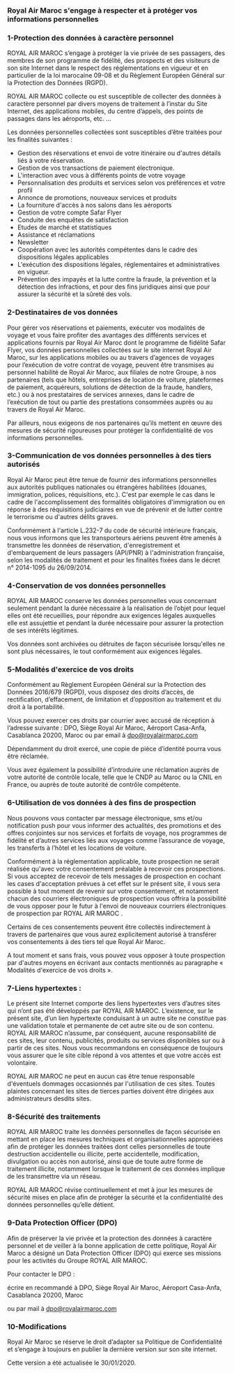 ### Royal Air Maroc s'engage à respecter et à protéger vos informations personnelles

### 1-Protection des données à caractère personnel

ROYAL AIR MAROC s’engage à protéger la vie privée de ses passagers, des membres de son programme de fidélité, des prospects et des visiteurs de son site Internet dans le respect des réglementations en vigueur et en particulier de la loi marocaine 09-08 et du Règlement Européen Général sur la Protection des Données (RGPD).  
  
ROYAL AIR MAROC collecte ou est susceptible de collecter des données à caractère personnel par divers moyens de traitement à l’instar du Site Internet, des applications mobiles, du centre d’appels, des points de passages dans les aéroports, etc. ...  
  
Les données personnelles collectées sont susceptibles d’être traitées pour les finalités suivantes :

* Gestion des réservations et envoi de votre itinéraire ou d'autres détails liés à votre réservation.
* Gestion de vos transactions de paiement électronique.
* L'interaction avec vous à différents points de votre voyage
* Personnalisation des produits et services selon vos préférences et votre profil
* Annonce de promotions, nouveaux services et produits
* La fourniture d'accès à nos salons dans les aéroports
* Gestion de votre compte Safar Flyer
* Conduite des enquêtes de satisfaction
* Etudes de marché et statistiques
* Assistance et réclamations
* Newsletter
* Coopération avec les autorités compétentes dans le cadre des dispositions légales applicables
* L'exécution des dispositions légales, réglementaires et administratives en vigueur.
* Prévention des impayés et la lutte contre la fraude, la prévention et la détection des infractions, et pour des fins juridiques ainsi que pour assurer la sécurité et la sûreté des vols.

### 2-Destinataires de vos données

Pour gérer vos réservations et paiements, exécuter vos modalités de voyage et vous faire profiter des avantages des différents services et applications fournis par Royal Air Maroc dont le programme de fidélité Safar Flyer, vos données personnelles collectées sur le site internet Royal Air Maroc, sur les applications mobiles ou au travers d’agences de voyages pour l’exécution de votre contrat de voyage, peuvent être transmises au personnel habilité de Royal Air Maroc, aux filiales de notre Groupe, à nos partenaires (tels que hôtels, entreprises de location de voiture, plateformes de paiement, acquéreurs, solutions de détection de la fraude, handlers, etc.) ou à nos prestataires de services annexes, dans le cadre de l’exécution de tout ou partie des prestations consommées auprès ou au travers de Royal Air Maroc.  
  
Par ailleurs, nous exigeons de nos partenaires qu’ils mettent en œuvre des mesures de sécurité rigoureuses pour protéger la confidentialité de vos informations personnelles.

### 3-Communication de vos données personnelles à des tiers autorisés

Royal Air Maroc peut être tenue de fournir des informations personnelles aux autorités publiques nationales ou étrangères habilitées (douanes, immigration, polices, réquisitions, etc.). C'est par exemple le cas dans le cadre de l'accomplissement des formalités obligatoires d'immigration ou en réponse à des réquisitions judiciaires en vue de prévenir et de lutter contre le terrorisme ou d'autres délits graves.  
  
Conformément à l'article L.232-7 du code de sécurité intérieure français, nous vous informons que les transporteurs aériens peuvent être amenés à transmettre les données de réservation, d'enregistrement et d'embarquement de leurs passagers (API/PNR) à l'administration française, selon les modalités de traitement et pour les finalités fixées dans le décret n° 2014-1095 du 26/09/2014.

### 4-Conservation de vos données personnelles

ROYAL AIR MAROC conserve les données personnelles vous concernant seulement pendant la durée nécessaire à la réalisation de l’objet pour lequel elles ont été recueillies, pour répondre aux exigences légales auxquelles elle est assujettie et pendant la durée nécessaire pour assurer la protection de ses intérêts légitimes.  
  
Vos données sont archivées ou détruites de façon sécurisée lorsqu'elles ne sont plus nécessaires, le tout conformément aux exigences légales.

### 5-Modalités d'exercice de vos droits

Conformément au Règlement Européen Général sur la Protection des Données 2016/679 (RGPD), vous disposez des droits d’accès, de rectification, d’effacement, de limitation et d’opposition au traitement et du droit à la portabilité.  
  
Vous pouvez exercer ces droits par courrier avec accusé de réception à l’adresse suivante : DPO, Siège Royal Air Maroc, Aéroport Casa-Anfa, Casablanca 20200, Maroc ou par email à dpo@royalairmaroc.com  
  
Dépendamment du droit exercé, une copie de pièce d’identité pourra vous être réclamée.  
  
Vous avez également la possibilité d’introduire une réclamation auprès de votre autorité de contrôle locale, telle que le CNDP au Maroc ou la CNIL en France, ou auprès de toute autorité de contrôle compétente.

### 6-Utilisation de vos données à des fins de prospection

Nous pouvons vous contacter par message électronique, sms et/ou notification push pour vous informer des actualités, des promotions et des offres conjointes sur nos services et forfaits de voyage, nos programmes de fidélité et d’autres services liés aux voyages comme l’assurance de voyage, les transferts à l’hôtel et les locations de voiture.  
  
Conformément à la réglementation applicable, toute prospection ne serait réalisée qu'avec votre consentement préalable à recevoir ces prospections. Si vous acceptez de recevoir de tels messages de prospection en cochant les cases d'acceptation prévues à cet effet sur le présent site, il vous sera possible à tout moment de revenir sur votre consentement, et notamment chacun des courriers électroniques de prospection vous offrira la possibilité de vous opposer pour le futur à l'envoi de nouveaux courriers électroniques de prospection par ROYAL AIR MAROC .  
  
Certains de ces consentements peuvent être collectés indirectement à travers de partenaires que vous aurez explicitement autorisé à transférer vos consentements à des tiers tel que Royal Air Maroc.  
  
A tout moment et sans frais, vous pouvez vous opposer à toute prospection par d'autres moyens en écrivant aux contacts mentionnés au paragraphe « Modalités d'exercice de vos droits ».

### 7-Liens hypertextes :

Le présent site Internet comporte des liens hypertextes vers d’autres sites qui n’ont pas été développés par ROYAL AIR MAROC. L’existence, sur le présent site, d’un lien hypertexte conduisant à un autre site ne constitue pas une validation totale et permanente de cet autre site ou de son contenu. ROYAL AIR MAROC n’assume, par conséquent, aucune responsabilité de ces sites, leur contenu, publicités, produits ou services disponibles sur ou à partir de ces sites. Nous vous recommandons en conséquence de toujours vous assurer que le site cible répond à vos attentes et que votre accès est volontaire.  
  
ROYAL AIR MAROC ne peut en aucun cas être tenue responsable d'éventuels dommages occasionnés par l'utilisation de ces sites. Toutes plaintes concernant les sites de tierces parties doivent être dirigées aux administrateurs desdits sites.

### 8-Sécurité des traitements

ROYAL AIR MAROC traite les données personnelles de façon sécurisée en mettant en place les mesures techniques et organisationnelles appropriées afin de protéger les données traitées dont celles personnelles de toute destruction accidentelle ou illicite, perte accidentelle, modification, divulgation ou accès non autorisé, ainsi que de toute autre forme de traitement illicite, notamment lorsque le traitement de ces données implique de les transmettre via un réseau.  
  
ROYAL AIR MAROC révise continuellement et met à jour les mesures de sécurité mises en place afin de protéger la sécurité et la confidentialité des données personnelles qu’elle détient.

### 9-Data Protection Officer (DPO)

Afin de préserver la vie privée et la protection des données à caractère personnel et de veiller à la bonne application de cette politique, Royal Air Maroc a désigné un Data Protection Officer (DPO) qui exerce ses missions pour les activités du Groupe ROYAL AIR MAROC.  
  
Pour contacter le DPO :  
  
écrire en recommandé à DPO, Siège Royal Air Maroc, Aéroport Casa-Anfa, Casablanca 20200, Maroc  
  
ou par mail à dpo@royalairmaroc.com

### 10-Modifications

Royal Air Maroc se réserve le droit d’adapter sa Politique de Confidentialité et s’engage à toujours en publier la dernière version sur son site internet.  
  
Cette version a été actualisée le 30/01/2020.